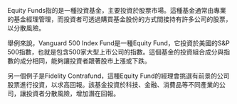

Equity Funds指的是一種投資基金，主要投資於股票市場。這種基金通常由專業的基金經理管理，而投資者可透過購買基金股份的方式間接持有許多公司的股票，以分散風險。

舉例來說，Vanguard 500 Index Fund是一種Equity Fund，它投資於美國的S&P 500指數，也就是包含500家大型上市公司的指數。這個基金的投資組合成分與指數的成分相同，能夠讓投資者跟著股市上漲或下跌。

另一個例子是Fidelity Contrafund，這種Equity Fund的經理會挑選有前景的公司股票進行投資，以求高回報。該基金投資於科技、金融、消費品等不同產業的公司，讓投資者分散風險，增加潛在回報。